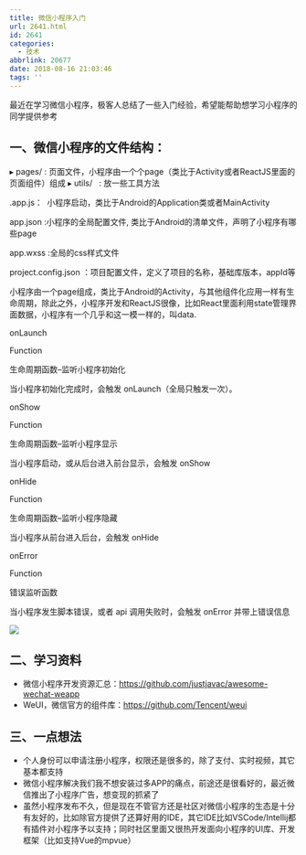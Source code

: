 ```yaml
---
title: 微信小程序入门
url: 2641.html
id: 2641
categories:
  - 技术
abbrlink: 20677
date: 2018-08-16 21:03:46
tags: ''
---
```


最近在学习微信小程序，极客人总结了一些入门经验，希望能帮助想学习小程序的同学提供参考

一、微信小程序的文件结构：
-------------

▸ pages/ : 页面文件，小程序由一个个page（类比于Activity或者ReactJS里面的页面组件）组成 ▸ utils/   : 放一些工具方法

.app.js：  小程序启动，类比于Android的Application类或者MainActivity

app.json :小程序的全局配置文件, 类比于Android的清单文件，声明了小程序有哪些page

app.wxss :全局的css样式文件

project.config.json ：项目配置文件，定义了项目的名称，基础库版本，appId等

小程序由一个page组成，类比于Android的Activity，与其他组件化应用一样有生命周期，除此之外，小程序开发和ReactJS很像，比如React里面利用state管理界面数据，小程序有一个几乎和这一模一样的，叫data.

onLaunch

Function

生命周期函数–监听小程序初始化

当小程序初始化完成时，会触发 onLaunch（全局只触发一次）。

onShow

Function

生命周期函数–监听小程序显示

当小程序启动，或从后台进入前台显示，会触发 onShow

onHide

Function

生命周期函数–监听小程序隐藏

当小程序从前台进入后台，会触发 onHide

onError

Function

错误监听函数

当小程序发生脚本错误，或者 api 调用失败时，会触发 onError 并带上错误信息

[![](http://wangbaiyuan.cn/wp-content/uploads/2018/08/timg.jpeg)](http://wangbaiyuan.cn/wp-content/uploads/2018/08/timg.jpeg)

二、学习资料
------

*   微信小程序开发资源汇总：https://github.com/justjavac/awesome-wechat-weapp
*   WeUI，微信官方的组件库：https://github.com/Tencent/weui

三、一点想法
------

*   个人身份可以申请注册小程序，权限还是很多的，除了支付、实时视频，其它基本都支持
*   微信小程序解决我们我不想安装过多APP的痛点，前途还是很看好的，最近微信推出了小程序广告，想变现的抓紧了
*   虽然小程序发布不久，但是现在不管官方还是社区对微信小程序的生态是十分有友好的，比如除官方提供了还算好用的IDE，其它IDE比如VSCode/Intellij都有插件对小程序予以支持；同时社区里面又很热开发面向小程序的UI库、开发框架（比如支持Vue的mpvue）